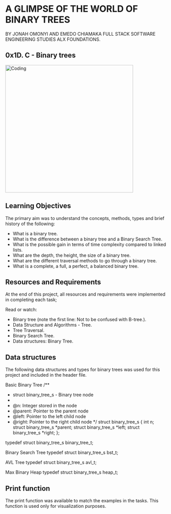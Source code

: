 # A GLIMPSE OF THE WORLD OF BINARY TREES

BY JONAH OMONYI AND EMEDO CHIAMAKA
FULL STACK SOFTWARE ENGINEERING STUDIES ALX FOUNDATIONS.

## 0x1D. C - Binary trees

<img align="center" alt="Coding" width="400" src="https://i.pinimg.com/originals/3a/64/55/3a6455ecfd1896e6364e8463e388ca18.gif">

## Learning Objectives
The primary aim was to understand the concepts, methods, types and brief history of the following:

- What is a binary tree.
- What is the difference between a binary tree and a Binary Search Tree.
- What is the possible gain in terms of time complexity compared to linked lists.
- What are the depth, the height, the size of a binary tree.
- What are the different traversal methods to go through a binary tree.
- What is a complete, a full, a perfect, a balanced binary tree.

## Resources and Requirements

At the end of this project, all resources and requirements were implemented in completing each task;

Read or watch:

- Binary tree (note the first line: Not to be confused with B-tree.).
- Data Structure and Algorithms - Tree.
- Tree Traversal.
- Binary Search Tree.
- Data structures: Binary Tree.

## Data structures
The following data structures and types for binary trees was used for this project and included in the header file.

Basic Binary Tree
/**
 * struct binary_tree_s - Binary tree node
 *
 * @n: Integer stored in the node
 * @parent: Pointer to the parent node
 * @left: Pointer to the left child node
 * @right: Pointer to the right child node
 */
struct binary_tree_s
{
    int n;
    struct binary_tree_s *parent;
    struct binary_tree_s *left;
    struct binary_tree_s *right;
};

typedef struct binary_tree_s binary_tree_t;

Binary Search Tree
typedef struct binary_tree_s bst_t;

AVL Tree
typedef struct binary_tree_s avl_t;

Max Binary Heap
typedef struct binary_tree_s heap_t;

## Print function
The print function was available to match the examples in the tasks. This function is used only for visualization purposes.
